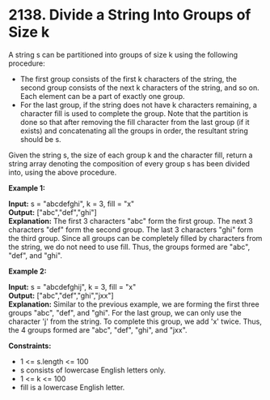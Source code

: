 # 2138. Divide a String Into Groups of Size k

A string s can be partitioned into groups of size k using the following procedure:

* The first group consists of the first k characters of the string, the second group consists of the next k characters of the string, and so on. Each element can be a part of exactly one group.
* For the last group, if the string does not have k characters remaining, a character fill is used to complete the group.
Note that the partition is done so that after removing the fill character from the last group (if it exists) and concatenating all the groups in order, the resultant string should be s.

Given the string s, the size of each group k and the character fill, return a string array denoting the composition of every group s has been divided into, using the above procedure.

**Example 1:**

**Input:** s = "abcdefghi", k = 3, fill = "x" <br>
**Output:** ["abc","def","ghi"]<br>
**Explanation:**
The first 3 characters "abc" form the first group.
The next 3 characters "def" form the second group.
The last 3 characters "ghi" form the third group.
Since all groups can be completely filled by characters from the string, we do not need to use fill.
Thus, the groups formed are "abc", "def", and "ghi".

**Example 2:**

**Input:** s = "abcdefghij", k = 3, fill = "x"<br>
**Output:** ["abc","def","ghi","jxx"]<br>
**Explanation:**
Similar to the previous example, we are forming the first three groups "abc", "def", and "ghi".
For the last group, we can only use the character 'j' from the string. To complete this group, we add 'x' twice.
Thus, the 4 groups formed are "abc", "def", "ghi", and "jxx".
 

**Constraints:**

* 1 <= s.length <= 100
* s consists of lowercase English letters only.
* 1 <= k <= 100
* fill is a lowercase English letter.
